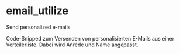 # email_utilize
Send personalized e-mails

Code-Snipped zum Versenden von personalisierten E-Mails aus einer Verteilerliste. Dabei wird Anrede und Name angepasst.
